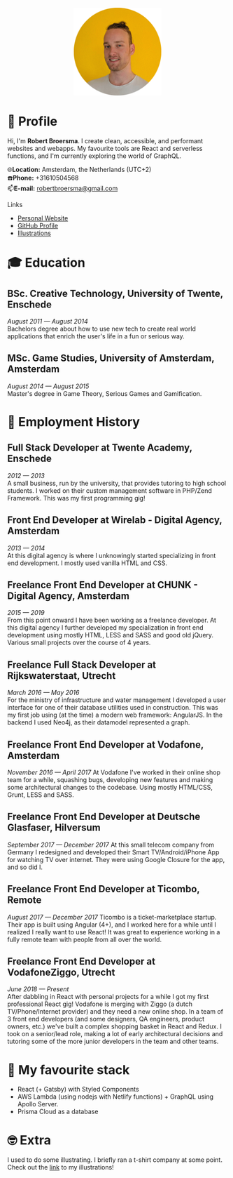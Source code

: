 <p align="center">
  <img src="https://github.com/RobertBroersma/resume/raw/master/me.png" width="200px" />
</p>

# 👨 Profile

Hi, I'm **Robert Broersma**. I create clean, accessible, and performant websites and webapps. My favourite tools are React and serverless functions, and I'm currently exploring the world of GraphQL.

🌐**Location:** Amsterdam, the Netherlands (UTC+2)\
☎️**Phone:** +31610504568\
📫**E-mail:** robertbroersma@gmail.com

Links

- [Personal Website](http://robertbroersma.com/)
- [GitHub Profile](https://github.com/RobertBroersma)
- [Illustrations](https://www.facebook.com/BroersmaRobert/)

# 🎓 Education

## BSc. Creative Technology, University of Twente, Enschede

_August 2011 — August 2014_\
Bachelors degree about how to use new tech to create real world
applications that enrich the user's life in a fun or serious way.

## MSc. Game Studies, University of Amsterdam, Amsterdam

_August 2014 — August 2015_\
Master's degree in Game Theory, Serious Games and Gamification.

# 💼 Employment History

## Full Stack Developer at Twente Academy, Enschede

_2012 — 2013_\
A small business, run by the university, that provides tutoring to high school
students. I worked on their custom management software in PHP/Zend
Framework.
This was my first programming gig!

## Front End Developer at Wirelab - Digital Agency, Amsterdam

_2013 — 2014_\
At this digital agency is where I unknowingly started specializing in front end
development. I mostly used vanilla HTML and CSS.

## Freelance Front End Developer at CHUNK - Digital Agency, Amsterdam

_2015 — 2019_\
From this point onward I have been working as a freelance developer.
At this digital agency I further developed my specialization in front end
development using mostly HTML, LESS and SASS and good old jQuery.
Various small projects over the course of 4 years.

## Freelance Full Stack Developer at Rijkswaterstaat, Utrecht

_March 2016 — May 2016_\
For the ministry of infrastructure and water management I developed a user
interface for one of their database utilities used in construction. This was
my first job using (at the time) a modern web framework: AngularJS. In the
backend I used Neo4j, as their datamodel represented a graph.

## Freelance Front End Developer at Vodafone, Amsterdam

_November 2016 — April 2017_
At Vodafone I've worked in their online shop team for a while, squashing
bugs, developing new features and making some architectural changes to
the codebase. Using mostly HTML/CSS, Grunt, LESS and SASS.

## Freelance Front End Developer at Deutsche Glasfaser, Hilversum

_September 2017 — December 2017_
At this small telecom company from Germany I redesigned and developed
their Smart TV/Android/iPhone App for watching TV over internet. They were
using Google Closure for the app, and so did I.

## Freelance Front End Developer at Ticombo, Remote

_August 2017 — December 2017_
Ticombo is a ticket-marketplace startup. Their app is built using Angular
(4+), and I worked here for a while until I realized I really want to use React!
It was great to experience working in a fully remote team with people from
all over the world.

## Freelance Front End Developer at VodafoneZiggo, Utrecht

_June 2018 — Present_\
After dabbling in React with personal projects for a while I got my
first professional React gig! Vodafone is merging with Ziggo (a dutch
TV/Phone/Internet provider) and they need a new online shop. In a team of
3 front end developers (and some designers, QA engineers, product owners,
etc.) we've built a complex shopping basket in React and Redux. I took on a
senior/lead role, making a lot of early architectural decisions and tutoring
some of the more junior developers in the team and other teams.

# 💯 My favourite stack

- React (+ Gatsby) with Styled Components
- AWS Lambda (using nodejs with Netlify functions) + GraphQL using Apollo Server.
- Prisma Cloud as a database

# 🤓 Extra

I used to do some illustrating. I briefly ran a t-shirt company at some point. Check out the [link](https://www.facebook.com/BroersmaRobert/) to my illustrations!
